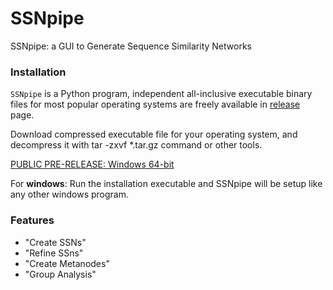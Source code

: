 # SSNpipe
SSNpipe: a GUI to Generate Sequence Similarity Networks

### Installation
`SSNpipe` is a Python program, independent all-inclusive executable binary files for most popular operating systems are freely available in [release](https://github.com/ahvdk/ssnpipe/releases) page.

Download compressed executable file for your operating system, and decompress it with tar -zxvf *.tar.gz command or other tools.

[PUBLIC PRE-RELEASE: Windows 64-bit](https://github.com/ahvdk/SSNpipe/releases/download/v.0.1-alpha/SSNpipe_windows_amd64.tar.gz)

For **windows**: Run the installation executable and SSNpipe will be setup like any other windows program.

### Features

- "Create SSNs"
- "Refine SSns"
- "Create Metanodes"
- "Group Analysis"
